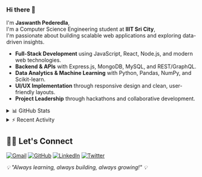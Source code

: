 ### Hi there 👋  
I'm **Jaswanth Pederedla**,  
I'm a Computer Science Engineering student at **IIIT Sri City**,  
I'm passionate about building scalable web applications and exploring data-driven insights.

* **Full-Stack Development** using JavaScript, React, Node.js, and modern web technologies.  
* **Backend & APIs** with Express.js, MongoDB, MySQL, and REST/GraphQL.  
* **Data Analytics & Machine Learning** with Python, Pandas, NumPy, and Scikit-learn.  
* **UI/UX Implementation** through responsive design and clean, user-friendly layouts.  
* **Project Leadership** through hackathons and collaborative development.  

<details>
<summary>📊 GitHub Stats</summary>

![Jaswanth's GitHub stats](https://github-readme-stats.vercel.app/api?username=jaswanthk07&show_icons=true&theme=cobalt)

</details>

<details>
<summary>⚡ Recent Activity</summary>

![Jaswanth's Activity Graph](https://github-readme-activity-graph.vercel.app/graph?username=jaswanthk07&theme=cobalt)

</details>

## 🙋‍♂️ Let's Connect  

<p align="left">
  <a href="mailto:jaswanth.p22@iiits.in"><img src="https://img.icons8.com/bubbles/50/000000/gmail.png" alt="Gmail"/></a>
  <a href="https://github.com/jaswanthk07"><img src="https://img.icons8.com/bubbles/50/000000/github.png" alt="GitHub"/></a>
  <a href="https://www.linkedin.com/in/jaswanth-pederedla/"><img src="https://img.icons8.com/bubbles/50/000000/linkedin.png" alt="LinkedIn"/></a>
  <a href="https://x.com/Jaswanth3007k"><img src="https://img.icons8.com/bubbles/50/000000/x.png" alt="Twitter"/></a>
</p>

<p align="left">
  <i>💡 "Always learning, always building, always growing!" 💡</i>
</p>
